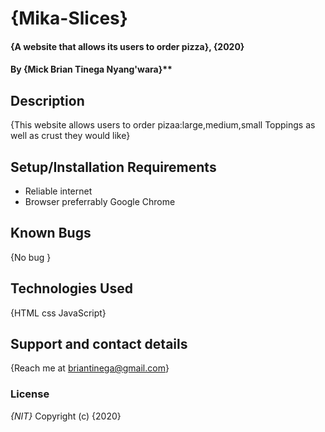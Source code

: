 # {Mika-Slices}
#### {A website that allows its users to order pizza}, {2020}
#### By {Mick Brian Tinega Nyang'wara}**
## Description
{This website allows users to order pizaa:large,medium,small
Toppings as well as crust they would like}
## Setup/Installation Requirements
* Reliable internet
* Browser preferrably Google Chrome

## Known Bugs
{No bug }
## Technologies Used
{HTML
css
JavaScript}
## Support and contact details
{Reach me at briantinega@gmail.com}
### License
*{NIT}*
Copyright (c) {2020} 
  